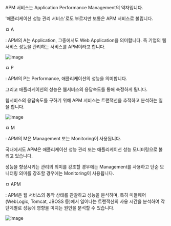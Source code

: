 APM 서비스는 Application Performance Management의 약자입니다.

'애플리케이션 성능 관리 서비스'로도 부르지만 보통은 APM 서비스로 불립니다.

ㅁ A

: APM의 A는 Application, 그중에서도 Web Application을 의미합니다. 즉 기업의 웹 서비스 성능을 관리하는 서비스를 APM이라고 합니다.

![image](https://user-images.githubusercontent.com/62640332/155845707-10aab7d9-e5cf-4a30-8f00-960fc6538bff.png)

ㅁ P

: APM의 P는 Performance, 애플리케이션의 성능을 의미합니다. 

그리고 애플리케이션의 성능은 웹서비스의 응답속도를 통해 측정하게 됩니다. 

웹서비스의 응답속도를 구하기 위해 APM 서비스는 트랜잭션을 추적하고 분석하는 일을 합니다.


![image](https://user-images.githubusercontent.com/62640332/155845716-b262c560-6def-4c16-8a0f-a1b164318edf.png)

ㅁ M

: APM의 M은 Management 또는 Monitoring이 사용됩니다. 

국내에서도 APM은 애플리케이션 성능 관리 또는 애플리케이션 성능 모니터링으로 불리고 있습니다. 

성능을 향상시키는 관리의 의미를 강조할 경우에는 Management를 사용하고 단순 모니터링 의미를 강조할 경우에는 Monitoring이 사용됩니다.

ㅁ APM

: APM은 웹 서비스의 동작 상태를 관찰하고 성능을 분석하며, 특히 미들웨어(WebLogic, Tomcat, JBOSS 등)에서 일어나는 트랜잭션의 사용 시간을 분석하여 각 단계별로 성능에 영향을 미치는 원인을 분석할 수 있습니다.

![image](https://user-images.githubusercontent.com/62640332/155845690-e09a6c38-dbed-4596-8eda-1b4e2d57dc8f.png)